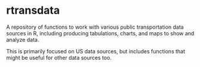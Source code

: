rtransdata
========================================================

A repository of functions to work  with various public transportation data sources in R, including producing tabulations, charts, and maps to show and analyze data. 

This is primarily focused on US data sources, but includes functions that might be useful for other data sources too.
